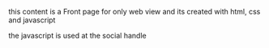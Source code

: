  this content is a Front page for only web view 
 and its created with html, css and javascript 
 
 
 the javascript is used at the social handle
